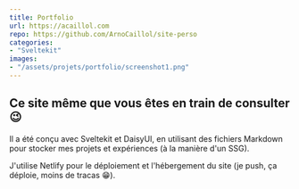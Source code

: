 ```yaml
---
title: Portfolio
url: https://acaillol.com
repo: https://github.com/ArnoCaillol/site-perso
categories:
- "Sveltekit"
images:
- "/assets/projets/portfolio/screenshot1.png"
---
```


## Ce site même que vous êtes en train de consulter 😉

Il a été conçu avec Sveltekit et DaisyUI, en utilisant des fichiers Markdown pour stocker mes projets et expériences (à la manière d'un SSG).

J'utilise Netlify pour le déploiement et l'hébergement du site (je push, ça déploie, moins de tracas 😁).